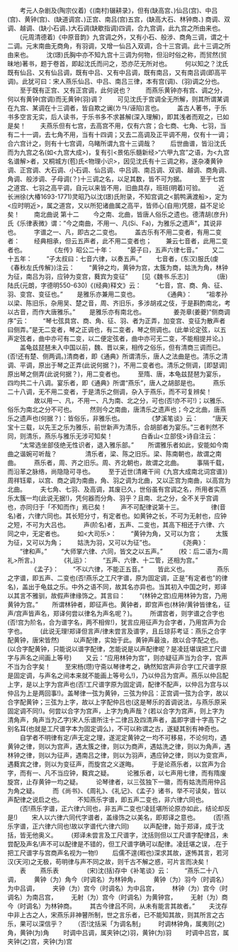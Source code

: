 <!-- { "loadSidebar": true } -->
　　考元人杂剧及(陶宗仪着)《(南村)辍耕录》，但有(缺高宫、)仙吕(宫)、中吕(宫)、黄钟(宫)、(缺道调宫、)正宫、南吕(宫)五宫，(缺高大石、林钟商、) 商调、双调、越调、(缺小石调、)大石调(缺歇指调)四调，合九宫调，此九宫之所由来也。   
　　(元周清德着)《中原音韵》九宫调之外，又有小石、般涉、商角三调，谓之十二调。元末南曲无商角，有羽调，又增一仙吕入双调，合十三宫调。此十三调之所由来也。
　　沈(璟)氏胸中亦不知九宫十三调为何物，但沿时俗之称，而贸然(贸昧地)著书，题于卷首，即起沈氏而问之，恐亦茫无所对也。
　　何以知之？沈氏既有仙吕、又有仙吕调，既有中吕、又有中吕调，既有南吕，又有南吕调(即高平调)。此犹可曰：宋人燕乐仙吕、中吕、南吕三律，本有宫(调)、(羽)调之分也。
　　至于既有正宫、又有正宫调，此何说也？
　　而燕乐黄钟亦有宫、调之分，何以有黄钟(宫调)而无黄钟(羽)调？
　　可见沈氏于宫调全无所解，则其所谓某调在九宫、某调在十三调者，皆自欺之谰(ㄌㄢ/诬陷)言也。
　　盖古人著书，于乐书多空言无实，后人读书，于乐书多不求甚解(深入理解)，即其浅者而观之，已如是矣！
　　夫燕乐但有七宫，去高宫不用，仅有六宫；合七商、七角、七羽，当有二十一调，去七角不用，当有十四调；又去二高调及正平调不用，仅有十一调；合六宫计之，则有十七宫调，乌睹所谓九宫十三调哉？
　　后世曲谱，皆沿沈氏而为九宫之名(如<九宫大成>)，复有引<景佑乐髓新经>“六甲九宫”之语，为<九宫名谱解>者，又桐城方(苞)氏<物理小识>，因见沈氏有十三调之称，遂杂凑黄钟调、正宫调、大石调、小石调、仙吕调、中吕调、南吕调、双调、越调、商角调、角调、般涉调、子母调(？)十三调之名，以足其数，皆不可为据。
　　至于七宫之道宫、七羽之高平调，自元以来皆不用，旧曲具存，班班(明着)可验。
　　近长洲徐(大椿1693-1771)灵昭乃以沈(璟)氏附录，不知宫调之<鹅鸭满渡船>，定为<应时明近>，属之道宫，又以所犯诸曲属之高平，皆师心(自用)凭臆，益不足论矣！
　　南北曲说  第十二
　　今之南、北曲，皆唐人俗乐之遗也。德清胡(彦升)氏《乐律表微》谓：”今之南曲，不用一、凡(Si、Fa)，为雅乐之遗声”，其说非也。
　　字谱之一、凡，即古之二变也。
　　盖古乐有不用二变者，有用二变者：
　　经典相承，但云五声者，此不用二变者也；
　　兼云七音者，此用二变者也。
　　 
　　《左传》昭公二十年：
　　“晏子曰，五声六律七音。”
　　又二十五年：
　　“子太叔曰：七音六律，以奏五声。”
　　七音者，(东汉)服氏(虔《春秋左氏传解》)注云：
　　“黄钟之均，黄钟为宫，太簇为商，姑洗为角，林钟为征，南吕为羽，应钟为变宫，蕤宾为变征”
　　[见《魏书.乐志》]
　　 
　　(唐)陆氏(元朗，字德明550-630)《(经典)释文》云：
　　“七音，宫、商、角、征、羽、变宫、变征也。”
　　是雅乐亦兼用二变也。
　　 
　　《通典》：
　　“祖孝孙以梁、陈旧乐，杂用吴、楚之音，周、齐旧乐，多涉胡戎之伎，于是斟酌南北，考以古音，而作大唐雅乐。”
　　是雅乐亦有南北也。
　　 
　　姜尧章(姜夔)“侧商调序”云：
　　“琴七弦具宫、商、角、征、羽、者为正弄，加变宫、变征为散声者曰侧弄。”是无二变者，琴之正调也，有二变者，琴之侧调也。(此单论定弦，以五声定弦者，曲中亦可有二变，以二便定弦者，曲中亦可无二变，不能相提并论。)
　　盖龟兹琵琶未入中国以前，魏、晋以来，相传之俗乐，但有清商三调而已。(否!还有楚、侧两调。)清商者，即《通典》所谓清乐，唐人之法曲是也。清乐之清调、平调，原出于琴之正弄(此说何据？)，不用二变者也。清乐之侧调，[即瑟调]原出琴之侧弄(此说何据？)，用二变者也。
　　至隋、唐，本龟兹琵琶为宴乐，四均共二十八调。宴乐者，即《通典》所谓“燕乐”，唐人之胡部是也。
　　燕乐二十八调，无不用二变者，于是清乐之侧调，杂入于燕乐，而不可复辨矣！
　　
　　故以用一、凡，不用一、凡为南、北之分，可也(否!亦不可!)；以雅乐、俗乐为南北之分不可也。
　　然则今之南曲，唐清乐之遗声也；今之北曲，唐燕乐之遗声也(何据？)：皆俗乐，非雅乐也。
　　 
　　《梦溪笔谈》云：
　　“唐天宝十三载，以先王之乐为雅乐，前世新声为清乐，合胡部者为宴乐。”三者判然不同，则清乐，燕乐与雅乐无涉可知矣！
　　 
　　白香山<立部伎>诗自注云：
　　“太常选坐部伎绝无性识者，退入雅乐部。”
　　所谓雅乐者如此，安能如今南曲之谐婉可听哉？
　　 
　　清乐者，梁、陈之旧乐。梁、陈南朝也，故谓之南曲。
　　燕乐者，周、齐之旧乐。周、齐北朝也，故谓之北曲。
　　事隔千载，而沿革之脉络，尚隐隐可寻也。
　　至于近世(清雍干间《九宫大成南北词宫谱》)周祥钰辈，以宫、商之调为南曲，角、羽之调为北曲，又以正宫为南曲，以高宫为北曲。
　　夫七角、七羽、及高调，其废已久，世俗虽有宫调之名，所用者实燕乐太簇一均(此说无据!)，凭何器而分角、羽乎？且南、北之分，全不关乎宫调也，亦同归于「不知而作」焉已矣！
　　声不可配律说第十三。
　　 
　　律(音名)者，六律六同也。其长短分寸，有定者也。如黄钟之长，不可为无射也，应钟之短，不可为大吕也。
　　声(阶名)者，五声、二变也，其高下相还于六律、六同之中，无定者也。
　　如<大司乐>：
　　“黄钟为角，又可以为宫；
　　太簇为征，又可以为角；
　　姑洗为羽，又可以为征”也。
　　 
　　《尧典》：
　　“律和声。”
　　“大师掌六律、六同，皆文之以五声。”
　　  (校：后二语为<周礼>所言。)
　　 
　　《礼运》：
　　“五声、六律、十二管，还相为宫。”
　　 
　　《孟子》：
　　“不以六律，不能正五音。”
　　皆此义也。
　　 
　　燕乐之字谱，即五声、二变也(否!燕乐之工尺字谱，原为固定调，正是”有定者也”的律名)，盖出于龟兹之乐。中外之语不同，故其名亦异也。当其初入中国之时，郑译以其言不雅驯，故假声律缘饰之。其言曰：
　　“(林钟之宫)应用林钟为宫，乃用黄钟为宫。”
　　所谓林钟者，即征声也。黄钟者，即宫声也(林钟/黄钟皆律名，征声/宫声皆声名，郑译何尝以律名为声名呢？)。
　　所谓宫者，则字谱之合字也(否!宫为阶名，合为谱字名，两不相侔!)，犹言应用征声为合字者，乃用宫声为合字也。
　　(此说无理!郑译但言声/律未尝言及谱字，且丘琼荪考证：燕乐之合字配黄钟，唐宋皆然)
　　以声配律，实始于此。黄钟声最浊，故以合字配之也。(以合字配黄钟，只能说以谱字配律，怎能说是以声配律呢？是凌廷堪误把工尺谱字与声名之间画上等号)
　　又云：“应用林钟为宫”，则亦疑征声当为合字，宫声不当为合字矣！
　　至宋杨(瓒)守斋以琴律考之，确然知宫声非合字(工尺谱字原是固定调，与声名之间本来就不能画上等号么!)，乃以仲吕为宫声。燕乐以仲吕配上字，是以上字为宫声也(否!工尺谱字原为固定调，配律不配声，以仲吕为宫与以仲吕为上是两回事!)。盖琴律一弦为黄钟，三弦为仲吕：正宫调一弦为合字，故以合字配黄钟；三弦为上字，故以上字配仲吕也(这是琴乐的首调说法，与燕乐原采固定调不同!)。何尝以合字为宫声，上字为角声哉？(若以合字为宫声，则上字为清角声，角声当为乙字)宋人乐谱所注十二律吕及四清声者，盖即字谱十字高下之别名耳(也就是工尺谱字本为固定调么)，不可以称谓之古，遂疑其别有神奇也。
　　自学者不明律有定/声无定之理，遂泥定黄钟之一均不可移易，不论何均，遇黄钟之律，则以为宫声，遇太簇之律，则以为商声，遇姑洗之律，则以为角声，遇林钟之律，则以为征声，遇南吕之律，则以为羽声，遇应钟之律，则以为变宫声，遇蕤宾之律，则以为变征声，而旋宫之义遂晦。
　　于是论燕乐者，以宫声为合字，而有一、凡不当应钟，蕤宾之疑。
　　论雅乐者，以七声用七律，而有隋废旋宫，止存黄钟一均之疑。
　　论琴律者，以三弦独下一徽，而有姑洗而用仲吕为角之疑。
　　而《尚书》、《周礼》、《礼记》、《孟子》诸书，举不可读矣，皆以声配律之说启之也。
　　不知燕乐字谱，即五声二变也，非六律六同也。
　　(否!燕乐字谱，正六律六同也，非五声二变也!凌廷堪所论原亦如此，结论却反是!) 
　　宋人以六律六同代字谱者，盖缘饰之以美名，即郑译之意也。
　　(否!燕乐字谱，正六律六同也!故以字谱代六律六同)
　　以声配律，始于郑译，成于沈括，皆无他奥义。
　　(郑译未尝言及工尺谱字，沈括则但以工尺谱字配律吕，未尝配及声名!声不可以配律是不错的，但工尺谱字确可以配律。凌廷堪之误，.在于把工尺谱字与宫商声名视为一物!)
　　后儒不遑(暇也)深求其故，遂怖其言，若河汉(天河)之无极，苟明律与声不同之故，则千古不解之惑，可片言而决矣！
　　表
　　燕乐表
　　 
　　(宋)沈(括)存中《补笔谈》云：
　　“燕乐二十八调，
　　黄钟（为）角今（时调名）为林钟角，
　　黄钟（为）羽今（时调名）为中吕调，
　　夹钟（为）宫今（时调名）为中吕宫，
　　林钟（为）宫今（时调名）为南吕宫，
　　无射（为）宫今（时调名）为黄钟宫，
　　无射（为）商今（时调名）为林钟商。
　　其古今律吕不同，从未有能言其故者。”
　　夫沈存中非上古之人，宋燕乐非神瞽所制，世之言乐者，已不能知其故，则其所言之古乐，果可以深信乎？
　　（否!沈括采「为调名制」
　　时调林钟角，属夷则(之)角，黄钟(为)角
　　时调中吕调，属夹钟(之)羽，黄钟(为)羽
　　时调中吕宫，属夹钟(之)宫，夹钟(为)宫
